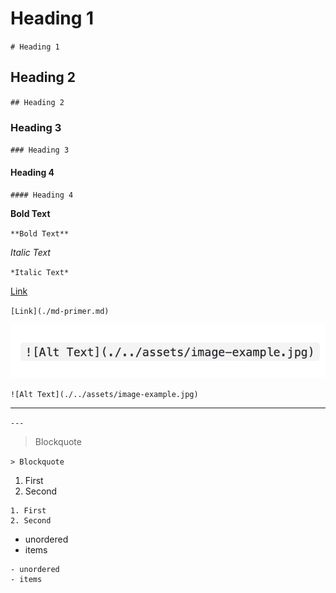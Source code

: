 # Heading 1
`# Heading 1`

## Heading 2
`## Heading 2`

### Heading 3
`### Heading 3`

#### Heading 4
`#### Heading 4`

**Bold Text**

`**Bold Text**`

*Italic Text*

`*Italic Text*`

[Link](./md-primer.md)

`[Link](./md-primer.md)`

![Alt Text](./../assets/image-example.jpg)

`![Alt Text](./../assets/image-example.jpg)`

---
`---`

> Blockquote

`> Blockquote`


1. First
2. Second


```
1. First
2. Second
```


- unordered
- items


```
- unordered
- items
```